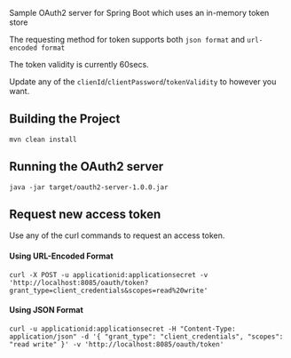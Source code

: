 Sample OAuth2 server for Spring Boot which uses an in-memory token store

The requesting method for token supports both ```json format``` and ```url-encoded format```


The token validity is currently 60secs.


Update any of the ```clienId```/```clientPassword```/```tokenValidity``` to however you want.

## Building the Project
```shell
mvn clean install
```

## Running the OAuth2 server
```shell
java -jar target/oauth2-server-1.0.0.jar
```

## Request new access token
Use any of the curl commands to request an access token.

#### Using URL-Encoded Format
```
curl -X POST -u applicationid:applicationsecret -v 'http://localhost:8085/oauth/token?grant_type=client_credentials&scopes=read%20write'
```

#### Using JSON Format
```
curl -u applicationid:applicationsecret -H "Content-Type: application/json" -d '{ "grant_type": "client_credentials", "scopes": "read write" }' -v 'http://localhost:8085/oauth/token'
```